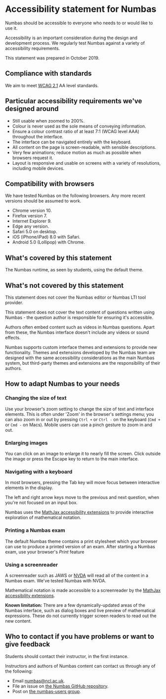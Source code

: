 # Accessibility statement for Numbas

Numbas should be accessible to everyone who needs to or would like to use it.

Accessibility is an important consideration during the design and development process.
We regularly test Numbas against a variety of accessibility requirements.

This statement was prepared in October 2019.

## Compliance with standards

We aim to meet [WCAG 2.1](https://www.w3.org/TR/WCAG21/) AA level standards.

## Particular accessibility requirements we've designed around

* Still usable when zoomed to 200%.
* Colour is never used as the sole means of conveying information.
* Ensure a colour contrast ratio of at least 7:1 (WCAG level AAA) throughout the interface.
* The interface can be navigated entirely with the keyboard.
* All content on the page is screen-readable, with sensible descriptions.
* Very few animations; reduce motion as much as possible when browsers request it.
* Layout is responsive and usable on screens with a variety of resolutions, including mobile devices.

## Compatibility with browsers

We have tested Numbas on the following browsers. Any more recent versions should be assumed to work.

* Chrome version 10.
* Firefox version 7.
* Internet Explorer 9.
* Edge any version.
* Safari 5.0 on desktop.
* iOS (iPhone/iPad) 8.0 with Safari.
* Android 5.0 (Lollipop) with Chrome.

## What's covered by this statement

The Numbas runtime, as seen by students, using the default theme.

## What's not covered by this statement

This statement does not cover the Numbas editor or Numbas LTI tool provider.

This statement does not cover the text content of questions written using Numbas - the question author is responsible for ensuring it's accessible.

Authors often embed content such as videos in Numbas questions.
Apart from these, the Numbas interface doesn't include any videos or sound effects.

Numbas supports custom interface themes and extensions to provide new functionality. 
Themes and extensions developed by the Numbas team are designed with the same accessibility considerations as the main Numbas system, but third-party themes and extensions are the responsibility of their authors.

## How to adapt Numbas to your needs

### Changing the size of text

Use your browser's zoom setting to change the size of text and interface elements.
This is often under 'Zoom' in the browser's settings menu; you can also zoom in or out by pressing `Ctrl +` or `Ctrl -` on the keyboard (`Cmd +` or `Cmd -` on Macs).
Mobile users can use a pinch gesture to zoom in and out.

### Enlarging images

You can click on an image to enlarge it to nearly fill the screen. 
Click outside the image or press the Escape key to return to the main interface.

### Navigating with a keyboard

In most browsers, pressing the Tab key will move focus between interactive elements in the display.

The left and right arrow keys move to the previous and next question, when you're not focused on an input box.

Numbas uses the [MathJax accessibility extensions](http://docs.mathjax.org/en/latest/basic/a11y-extensions.html#interactive-exploration) to provide interactive exploration of mathematical notation.

### Printing a Numbas exam

The default Numbas theme contains a print stylesheet which your browser can use to produce a printed version of an exam.
After starting a Numbas exam, use your browser's _Print_ feature

### Using a screenreader

A screenreader such as JAWS or [NVDA](https://www.nvaccess.org/) will read all of the content in a Numbas exam.
We've tested Numbas with NVDA.

Mathematical notation is made accessible to a screenreader by the [MathJax accessibility extensions](http://docs.mathjax.org/en/latest/basic/a11y-extensions.html#speech-braille-support).

**Known limitation:** There are a few dynamically-updated areas of the Numbas interface, such as dialog boxes and live preview of mathematical expressions. These do not currently trigger screen readers to read out the new content.

## Who to contact if you have problems or want to give feedback

Students should contact their instructor, in the first instance.

Instructors and authors of Numbas content can contact us through any of the following:

* Email [numbas@ncl.ac.uk](mailto:numbas@ncl.ac.uk).
* File an issue on [the Numbas GitHub repository](https://github.com/numbas/Numbas/issues).
* Post on [the numbas-users group](https://groups.google.com/forum/#!forum/numbas-users).
